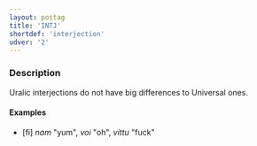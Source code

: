 ```yaml
---
layout: postag
title: 'INTJ'
shortdef: 'interjection'
udver: '2'
---
```


### Description

Uralic interjections do not have big differences to Universal ones.

#### Examples

* [fi] _nam_ "yum", _voi_ "oh", _vittu_ "fuck"

<!-- Interlanguage links updated St lis 3 20:58:10 CET 2021 -->
